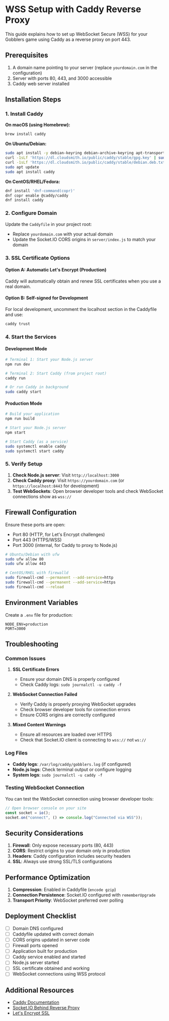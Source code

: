 # WSS Setup with Caddy Reverse Proxy

This guide explains how to set up WebSocket Secure (WSS) for your Gobblers game using Caddy as a reverse proxy on port 443.

## Prerequisites

1. A domain name pointing to your server (replace `yourdomain.com` in the configuration)
2. Server with ports 80, 443, and 3000 accessible
3. Caddy web server installed

## Installation Steps

### 1. Install Caddy

**On macOS (using Homebrew):**

```bash
brew install caddy
```

**On Ubuntu/Debian:**

```bash
sudo apt install -y debian-keyring debian-archive-keyring apt-transport-https
curl -1sLf 'https://dl.cloudsmith.io/public/caddy/stable/gpg.key' | sudo gpg --dearmor -o /usr/share/keyrings/caddy-stable-archive-keyring.gpg
curl -1sLf 'https://dl.cloudsmith.io/public/caddy/stable/debian.deb.txt' | sudo tee /etc/apt/sources.list.d/caddy-stable.list
sudo apt update
sudo apt install caddy
```

**On CentOS/RHEL/Fedora:**

```bash
dnf install 'dnf-command(copr)'
dnf copr enable @caddy/caddy
dnf install caddy
```

### 2. Configure Domain

Update the `Caddyfile` in your project root:

- Replace `yourdomain.com` with your actual domain
- Update the Socket.IO CORS origins in `server/index.js` to match your domain

### 3. SSL Certificate Options

#### Option A: Automatic Let's Encrypt (Production)

Caddy will automatically obtain and renew SSL certificates when you use a real domain.

#### Option B: Self-signed for Development

For local development, uncomment the localhost section in the Caddyfile and use:

```bash
caddy trust
```

### 4. Start the Services

#### Development Mode

```bash
# Terminal 1: Start your Node.js server
npm run dev

# Terminal 2: Start Caddy (from project root)
caddy run

# Or run Caddy in background
sudo caddy start
```

#### Production Mode

```bash
# Build your application
npm run build

# Start your Node.js server
npm start

# Start Caddy (as a service)
sudo systemctl enable caddy
sudo systemctl start caddy
```

### 5. Verify Setup

1. **Check Node.js server**: Visit `http://localhost:3000`
2. **Check Caddy proxy**: Visit `https://yourdomain.com` (or `https://localhost:8443` for development)
3. **Test WebSockets**: Open browser developer tools and check WebSocket connections show as `wss://`

## Firewall Configuration

Ensure these ports are open:

- Port 80 (HTTP, for Let's Encrypt challenges)
- Port 443 (HTTPS/WSS)
- Port 3000 (internal, for Caddy to proxy to Node.js)

```bash
# Ubuntu/Debian with ufw
sudo ufw allow 80
sudo ufw allow 443

# CentOS/RHEL with firewalld
sudo firewall-cmd --permanent --add-service=http
sudo firewall-cmd --permanent --add-service=https
sudo firewall-cmd --reload
```

## Environment Variables

Create a `.env` file for production:

```env
NODE_ENV=production
PORT=3000
```

## Troubleshooting

### Common Issues

1. **SSL Certificate Errors**

   - Ensure your domain DNS is properly configured
   - Check Caddy logs: `sudo journalctl -u caddy -f`

2. **WebSocket Connection Failed**

   - Verify Caddy is properly proxying WebSocket upgrades
   - Check browser developer tools for connection errors
   - Ensure CORS origins are correctly configured

3. **Mixed Content Warnings**
   - Ensure all resources are loaded over HTTPS
   - Check that Socket.IO client is connecting to `wss://` not `ws://`

### Log Files

- **Caddy logs**: `/var/log/caddy/gobblers.log` (if configured)
- **Node.js logs**: Check terminal output or configure logging
- **System logs**: `sudo journalctl -u caddy -f`

### Testing WebSocket Connection

You can test the WebSocket connection using browser developer tools:

```javascript
// Open browser console on your site
const socket = io();
socket.on("connect", () => console.log("Connected via WSS"));
```

## Security Considerations

1. **Firewall**: Only expose necessary ports (80, 443)
2. **CORS**: Restrict origins to your domain only in production
3. **Headers**: Caddy configuration includes security headers
4. **SSL**: Always use strong SSL/TLS configurations

## Performance Optimization

1. **Compression**: Enabled in Caddyfile (`encode gzip`)
2. **Connection Persistence**: Socket.IO configured with `rememberUpgrade`
3. **Transport Priority**: WebSocket preferred over polling

## Deployment Checklist

- [ ] Domain DNS configured
- [ ] Caddyfile updated with correct domain
- [ ] CORS origins updated in server code
- [ ] Firewall ports opened
- [ ] Application built for production
- [ ] Caddy service enabled and started
- [ ] Node.js server started
- [ ] SSL certificate obtained and working
- [ ] WebSocket connections using WSS protocol

## Additional Resources

- [Caddy Documentation](https://caddyserver.com/docs/)
- [Socket.IO Behind Reverse Proxy](https://socket.io/docs/v4/reverse-proxy/)
- [Let's Encrypt SSL](https://letsencrypt.org/)
